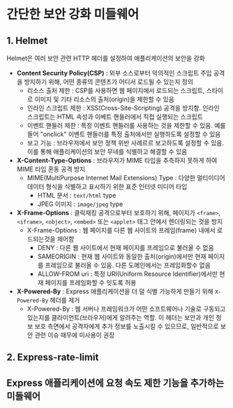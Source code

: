 # 간단한 보안 강화 미들웨어

## 1. Helmet 
Helmet은 여러 보안 관련 HTTP 헤더를 설정하여 애플리케이션의 보안을 강화
  - **Content Security Policy(CSP)** : 외부 소스로부터 악의적인 스크립트 주입 공격을 방지하기 위해, 어떤 종류의 콘텐츠가 어디서 로드될 수 있는지 정의
    - 리소스 출처 제한 : CSP를 사용하면 웹 페이지에서 로드되는 스크립트, 스타이르 이미지 및 기타 리소스의 출처(origin)을 제한할 수 있음
    - 인라인 스크립트 제한 : XSS(Cross-Site-Scripting) 공격을 방지함. 인라인 스크립트는 HTML 속성과 이베트 핸들러에서 직접 실행되는 스크립트
    - 이벤트 핸들러 제한 : 특정 이벤트 핸들러를 사용하는 것을 제한할 수 있음. 예를 들어 "onclick" 이벤트 핸들러를 특정 출처에서만 실행하도록 설정할 수 있음
    - 보고 기능 : 브라우저에서 보안 정책 위반 사례르르 보고하도록 설정할 수 있음. 이를 통해 애플리케이션의 보안 무네를 식별하고 해결할 수 있음
  - **X-Content-Type-Options** : 브라우저가 MIME 타입을 추측하지 못하게 하여 MIME 타입 혼동 공격 방지
    - MIME(MultiPurpose Internet Mail Extensions) Type : 다양한 멀티미디어 데이터 형식을 식별하고 표시하기 위한 표준 인터넷 미디어 타입
      - HTML 문서 : `text/html` type
      - JPEG 이미지 : `image/jpeg` type
  - **X-Frame-Options** : 클릭재킹 공격으로부터 보호하기 위해, 페이지가 `<frame>`, `<iframe>`, `<object>`, `<embed>` 또는 `<applet>` 태그 안에서 렌더링되는 것을 방지
    - X-Frame-Options : 웹 페이지를 다른 웹 사이트의 프레임(frame) 내에서 로드되는것을 제어함
      - DENY : 다른 웹 사이트에서 현재 페이지를 프레임으로 불러올 수 없음
      - SAMEORIGIN : 현재 웹 사이트와 동일한 출처(origin)에서만 현재 페이지를 프레임으로 불러올 수 있음. 다른 도메인에서는 프레임화할수 없음
      - ALLOW-FROM uri : 특정 URI(Uniform Resource Identifier)에서만 현재 페이지를 프레임화할 수 잇도록 허용
  - **X-Powered-By** : Express 애플리케이션을 더 덜 식별 가능하게 만들기 위해 `X-Powered-By` 헤더를 제거
    - X-Powered-By : 웹 서버나 프레임워크가 어떤 소프트웨어나 기술로 구동되고 있는지를 클라이언트(브라우저)에게 알려주는 역할. 이 헤더는 보안과 개인 정보 보호 측면에서 공격자에게 추가 정보를 노출시킬 수 있으므로, 일반적으로 보안 관련 이슈 때무에 미사용이 권장

## 2. Express-rate-limit
Express 애플리케이션에 요청 속도 제한 기능을 추가하는 미들웨어
  - 
